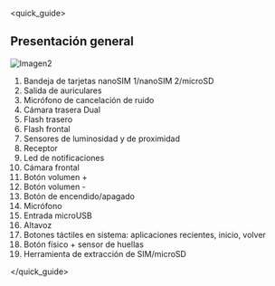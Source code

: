 <quick_guide>
## Presentación general

![Imagen2](http://static.energysistem.com/images/manuals/42500/5710f3ac299ba.jpg)

1. Bandeja de tarjetas nanoSIM 1/nanoSIM 2/microSD
2. Salida de auriculares
3. Micrófono de cancelación de ruido 
4. Cámara trasera Dual
5. Flash trasero
6. Flash frontal
7. Sensores de luminosidad y de proximidad
8. Receptor
9. Led de notificaciones
10. Cámara frontal
11. Botón volumen +
12. Botón volumen -
13. Botón de encendido/apagado
14. Micrófono
15. Entrada microUSB
16. Altavoz
17. Botones táctiles en sistema: aplicaciones recientes, inicio, volver
18. Botón físico + sensor de huellas
19. Herramienta de extracción de SIM/microSD

</quick_guide>
